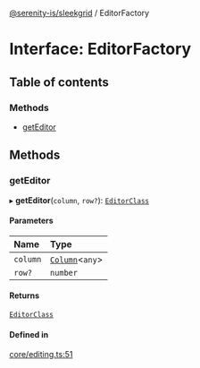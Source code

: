 [@serenity-is/sleekgrid](../README.md) / EditorFactory

# Interface: EditorFactory

## Table of contents

### Methods

- [getEditor](EditorFactory.md#geteditor)

## Methods

### getEditor

▸ **getEditor**(`column`, `row?`): [`EditorClass`](EditorClass.md)

#### Parameters

| Name | Type |
| :------ | :------ |
| `column` | [`Column`](Column.md)<`any`\> |
| `row?` | `number` |

#### Returns

[`EditorClass`](EditorClass.md)

#### Defined in

[core/editing.ts:51](https://github.com/serenity-is/sleekgrid/blob/master/src/core/editing.ts#line&#x3D;51)

